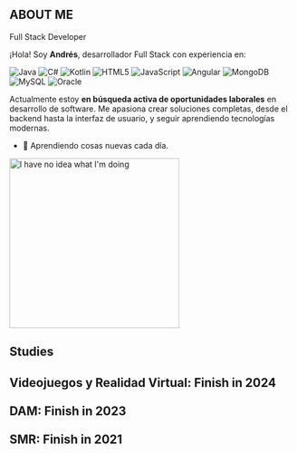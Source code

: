 ## ABOUT ME

Full Stack Developer
<br>

¡Hola! Soy **Andrés**, desarrollador Full Stack con experiencia en:
<p>
  <img alt="Java" src="https://img.shields.io/badge/-Java-007396?style=flat-square&logo=java&logoColor=white" />
  <img alt="C#" src="https://img.shields.io/badge/-C%23-239120?style=flat-square&logo=c-sharp&logoColor=white" />
  <img alt="Kotlin" src="https://img.shields.io/badge/-Kotlin-0095D5?style=flat-square&logo=kotlin&logoColor=white" />
  <img alt="HTML5" src="https://img.shields.io/badge/-HTML5-E34F26?style=flat-square&logo=html5&logoColor=white" />
  <img alt="JavaScript" src="https://img.shields.io/badge/-JavaScript-F7DF1E?style=flat-square&logo=javascript&logoColor=black" />
  <img alt="Angular" src="https://img.shields.io/badge/-Angular-DD0031?style=flat-square&logo=angular&logoColor=white" />
  <img alt="MongoDB" src="https://img.shields.io/badge/-MongoDB-47A248?style=flat-square&logo=mongodb&logoColor=white" />
  <img alt="MySQL" src="https://img.shields.io/badge/-MySQL-4479A1?style=flat-square&logo=mysql&logoColor=white" />
  <img alt="Oracle" src="https://img.shields.io/badge/-Oracle-F80000?style=flat-square&logo=oracle&logoColor=white" />
</p>

Actualmente estoy **en búsqueda activa de oportunidades laborales** en desarrollo de software. Me apasiona crear soluciones completas, desde el backend hasta la interfaz de usuario, y seguir aprendiendo tecnologías modernas.

- 🌱 Aprendiendo cosas nuevas cada día.
<img src="https://media1.giphy.com/media/v1.Y2lkPTc5MGI3NjExcnV6dmRtZ2F0bXIwdTg3a3A5bzhxeDNoZTlwN2gwZnlkMzBzeWt2bSZlcD12MV9pbnRlcm5hbF9naWZfYnlfaWQmY3Q9Zw/heIX5HfWgEYlW/giphy.gif" alt="I have no idea what I'm doing" width="300" />

## Studies

**Videojuegos y Realidad Virtual:** Finish in 2024 
<br><br>
**DAM:** Finish in 2023
<br></br>
**SMR:** Finish in 2021
---
